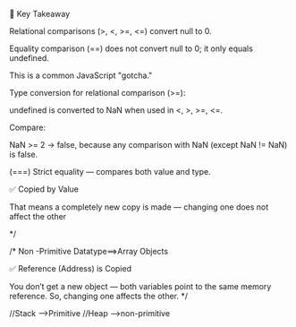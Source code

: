 🔑 Key Takeaway

Relational comparisons (>, <, >=, <=) convert null to 0.

Equality comparison (==) does not convert null to 0; it only equals undefined.

This is a common JavaScript "gotcha."

Type conversion for relational comparison (>=):

undefined is converted to NaN when used in <, >, >=, <=.

Compare:

NaN >= 2 → false, because any comparison with NaN (except NaN != NaN) is false.


(===) Strict equality — compares both value and type.



✅ Copied by Value

That means a completely new copy is made — changing one does not affect the other

*/


/*
Non -Primitive Datatype==>Array Objects 

✅ Reference (Address) is Copied

You don’t get a new object — both variables point to the same memory reference.
So, changing one affects the other.
*/

//Stack -->Primitive
//Heap -->non-primitive